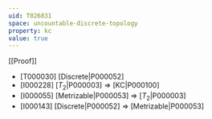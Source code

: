 ```yaml
---
uid: T026831
space: uncountable-discrete-topology
property: kc
value: true
---
```

[[Proof]]

* [T000030] [Discrete|P000052]
* [I000228] [$T_2$|P000003] => [KC|P000100]
* [I000055] [Metrizable|P000053] => [$T_2$|P000003]
* [I000143] [Discrete|P000052] => [Metrizable|P000053]

